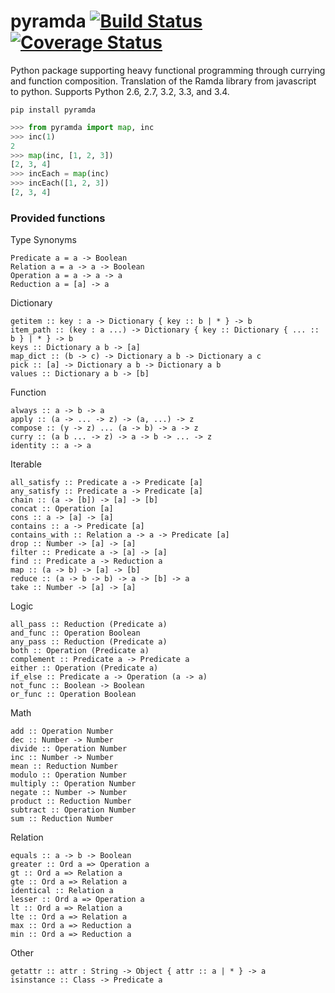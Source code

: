 # pyramda [![Build Status](https://travis-ci.org/jackfirth/pyramda.svg?branch=master)](https://travis-ci.org/jackfirth/pyramda) [![Coverage Status](https://coveralls.io/repos/jackfirth/pyramda/badge.svg?branch=master&service=github)](https://coveralls.io/github/jackfirth/pyramda?branch=master)

Python package supporting heavy functional programming through currying and function composition. Translation of the Ramda library from javascript to python. Supports Python 2.6, 2.7, 3.2, 3.3, and 3.4.

```
pip install pyramda
```

```python
>>> from pyramda import map, inc
>>> inc(1)
2
>>> map(inc, [1, 2, 3])
[2, 3, 4]
>>> incEach = map(inc)
>>> incEach([1, 2, 3])
[2, 3, 4]
```

### Provided functions

Type Synonyms

```
Predicate a = a -> Boolean
Relation a = a -> a -> Boolean
Operation a = a -> a -> a
Reduction a = [a] -> a
```

Dictionary

```
getitem :: key : a -> Dictionary { key :: b | * } -> b
item_path :: (key : a ...) -> Dictionary { key :: Dictionary { ... :: b } | * } -> b
keys :: Dictionary a b -> [a]
map_dict :: (b -> c) -> Dictionary a b -> Dictionary a c
pick :: [a] -> Dictionary a b -> Dictionary a b
values :: Dictionary a b -> [b]
```

Function

```
always :: a -> b -> a
apply :: (a -> ... -> z) -> (a, ...) -> z
compose :: (y -> z) ... (a -> b) -> a -> z
curry :: (a b ... -> z) -> a -> b -> ... -> z
identity :: a -> a
```

Iterable

```
all_satisfy :: Predicate a -> Predicate [a]
any_satisfy :: Predicate a -> Predicate [a]
chain :: (a -> [b]) -> [a] -> [b]
concat :: Operation [a]
cons :: a -> [a] -> [a]
contains :: a -> Predicate [a]
contains_with :: Relation a -> a -> Predicate [a]
drop :: Number -> [a] -> [a]
filter :: Predicate a -> [a] -> [a]
find :: Predicate a -> Reduction a
map :: (a -> b) -> [a] -> [b]
reduce :: (a -> b -> b) -> a -> [b] -> a
take :: Number -> [a] -> [a]
```

Logic

```
all_pass :: Reduction (Predicate a)
and_func :: Operation Boolean
any_pass :: Reduction (Predicate a)
both :: Operation (Predicate a)
complement :: Predicate a -> Predicate a
either :: Operation (Predicate a)
if_else :: Predicate a -> Operation (a -> a)
not_func :: Boolean -> Boolean
or_func :: Operation Boolean
```

Math

```
add :: Operation Number
dec :: Number -> Number
divide :: Operation Number
inc :: Number -> Number
mean :: Reduction Number
modulo :: Operation Number
multiply :: Operation Number
negate :: Number -> Number
product :: Reduction Number
subtract :: Operation Number
sum :: Reduction Number
```

Relation

```
equals :: a -> b -> Boolean
greater :: Ord a => Operation a
gt :: Ord a => Relation a
gte :: Ord a => Relation a
identical :: Relation a
lesser :: Ord a => Operation a
lt :: Ord a => Relation a
lte :: Ord a => Relation a
max :: Ord a => Reduction a
min :: Ord a => Reduction a
```

Other

```
getattr :: attr : String -> Object { attr :: a | * } -> a
isinstance :: Class -> Predicate a
```
